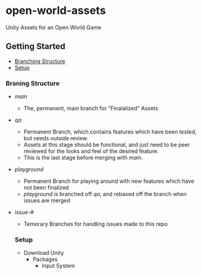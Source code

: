 # open-world-assets
Unity Assets for an Open World Game

## Getting Started
- [Branching Structure](#branching-structure)
- [Setup](#setup)

### Braning Structure
- _main_
  - The, permanent, main branch for "Finalalized" Assets
- _qa_
  - Permanent Branch, which contains features which have been tested, but needs outside review.
  - Assets at this stage should be functional, and just need to be peer reviewed for the looks and feel of the desired feature.
  - This is the last stage before merging with _main_.
- _playground_
  - Permanent Branch for playing around with new features which have not been finalized
  - _playground_ is branched off _qa_, and rebased off the branch when issues are merged
- _issue-#_
  - Temorary Branches for handling issues made to this repo

  ### Setup
  - Download Unity
    - Packages
      - Input System
